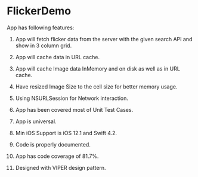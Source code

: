 # FlickerDemo

App has following features:

1.  App will fetch flicker data from the server with the given search API and show in 3 column grid.

2.  App will cache data in URL cache.

3.  App will cache Image data InMemory and on disk as well as in URL cache.

4.  Have resized Image Size to the cell size for better memory usage.

5.  Using NSURLSession for Network interaction.

6.  App has been covered most of Unit Test Cases.

7.  App is universal.

8.   Min iOS Support is iOS 12.1 and Swift 4.2.

9.   Code is properly documented.

10. App has code coverage of 81.7%.

11. Designed with VIPER design pattern.
